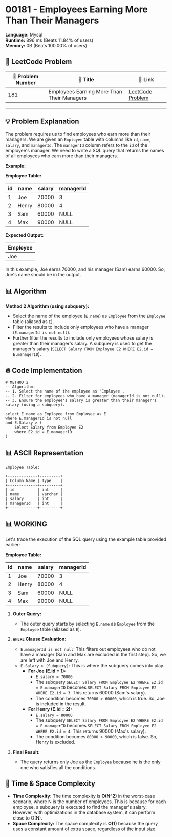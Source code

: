 # 00181 - Employees Earning More Than Their Managers
    
**Language:** Mysql  
**Runtime:** 896 ms (Beats 11.84% of users)  
**Memory:** 0B (Beats 100.00% of users)  

## 📝 **LeetCode Problem**
| 🔢 Problem Number | 📌 Title | 🔗 Link |
|------------------|--------------------------|--------------------------|
| 181 | Employees Earning More Than Their Managers | [LeetCode Problem](https://leetcode.com/problems/employees-earning-more-than-their-managers/) |

---

## 💡 **Problem Explanation**

The problem requires us to find employees who earn more than their managers. We are given an `Employee` table with columns like `id`, `name`, `salary`, and `managerId`. The `managerId` column refers to the `id` of the employee's manager. We need to write a SQL query that returns the names of all employees who earn more than their managers.

**Example:**

**Employee Table:**

| id  | name  | salary | managerId |
|-----|-------|--------|-----------|
| 1   | Joe   | 70000  | 3         |
| 2   | Henry | 80000  | 4         |
| 3   | Sam   | 60000  | NULL      |
| 4   | Max   | 90000  | NULL      |

**Expected Output:**

| Employee |
|----------|
| Joe      |

In this example, Joe earns 70000, and his manager (Sam) earns 60000. So, Joe's name should be in the output.

## 📊 **Algorithm**

**Method 2 Algorithm (using subquery):**

*   Select the name of the employee (`E.name`) as `Employee` from the `Employee` table (aliased as `E`).
*   Filter the results to include only employees who have a manager (`E.managerId is not null`).
*   Further filter the results to include only employees whose salary is greater than their manager's salary.  A subquery is used to get the manager's salary (`SELECT Salary FROM Employee E2 WHERE E2.id = E.managerID`).

## 🔥 **Code Implementation**

```mysql
# METHOD 2
-- Algorithm:
-- 1. Select the name of the employee as 'Employee'.
-- 2. Filter for employees who have a manager (managerId is not null).
-- 3. Ensure the employee's salary is greater than their manager's salary (using a subquery).

select E.name as Employee from Employee as E
where E.managerId is not null
and E.Salary > (
    Select Salary from Employee E2
    where E2.id = E.managerID
)
```

## 📊 **ASCII Representation**

```
Employee Table:

+-------------+---------+
| Column Name | Type    |
+-------------+---------+
| id          | int     |
| name        | varchar |
| salary      | int     |
| managerId   | int     |
+-------------+---------+
```

## 📊 **WORKING**

Let's trace the execution of the SQL query using the example table provided earlier:

**Employee Table:**

| id  | name  | salary | managerId |
|-----|-------|--------|-----------|
| 1   | Joe   | 70000  | 3         |
| 2   | Henry | 80000  | 4         |
| 3   | Sam   | 60000  | NULL      |
| 4   | Max   | 90000  | NULL      |

1.  **Outer Query:**
    *   The outer query starts by selecting `E.name` as `Employee` from the `Employee` table (aliased as `E`).

2.  **`WHERE` Clause Evaluation:**
    *   `E.managerId is not null`: This filters out employees who do not have a manager (Sam and Max are excluded in the first step).  So, we are left with Joe and Henry.
    *   `E.Salary > (Subquery)`: This is where the subquery comes into play.
        *   **For Joe (E.id = 1):**
            *   `E.salary = 70000`
            *   The subquery `SELECT Salary FROM Employee E2 WHERE E2.id = E.managerID` becomes `SELECT Salary FROM Employee E2 WHERE E2.id = 3`.  This returns 60000 (Sam's salary).
            *   The condition becomes `70000 > 60000`, which is true.  So, Joe is included in the result.
        *   **For Henry (E.id = 2):**
            *   `E.salary = 80000`
            *   The subquery `SELECT Salary FROM Employee E2 WHERE E2.id = E.managerID` becomes `SELECT Salary FROM Employee E2 WHERE E2.id = 4`.  This returns 90000 (Max's salary).
            *   The condition becomes `80000 > 90000`, which is false.  So, Henry is excluded.

3.  **Final Result:**
    *   The query returns only Joe as the `Employee` because he is the only one who satisfies all the conditions.

## 🚀 **Time & Space Complexity**

*   **Time Complexity:** The time complexity is **O(N^2)** in the worst-case scenario, where N is the number of employees. This is because for each employee, a subquery is executed to find the manager's salary. However, with optimizations in the database system, it can perform close to O(N).
*   **Space Complexity:** The space complexity is **O(1)** because the query uses a constant amount of extra space, regardless of the input size.
    